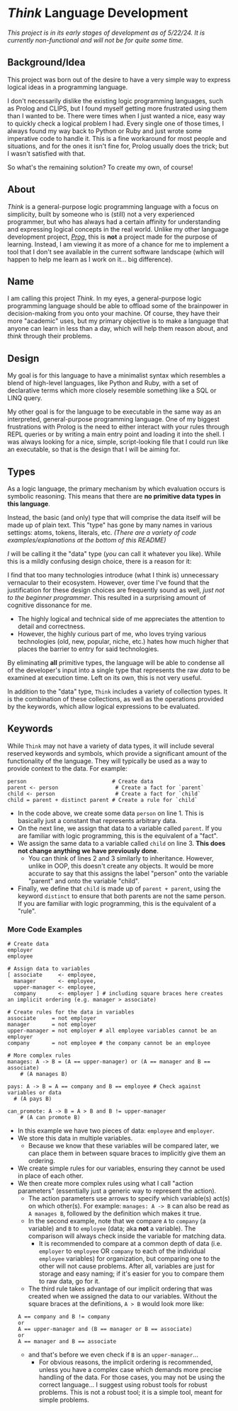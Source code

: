 # *Think* Language Development

*This project is in its early stages of development as of 5/22/24. It is currently non-functional and will not be for quite some time.*

## Background/Idea

This project was born out of the desire to have a very simple way to express logical ideas in a programming language.

I don't necessarily dislike the existing logic programming languages, such as Prolog and CLIPS, but I found myself getting more frustrated using them than I wanted to be. There were times when I just wanted a nice, easy way to quickly check a logical problem I had. Every single one of those times, I always found my way back to Python or Ruby and just wrote some imperative code to handle it. This is a fine workaround for most people and situations, and for the ones it isn't fine for, Prolog usually does the trick; but I wasn't satisfied with that.

So what's the remaining solution? To create my own, of course!

## About

*Think* is a general-purpose logic programming language with a focus on simplicity, built by someone who is (still) not a very experienced programmer, but who has always had a certain affinity for understanding and expressing logical concepts in the real world. Unlike my other language development project, *[Prog](../prog-lang/README.md)*, this is **not** a project made for the purpose of learning. Instead, I am viewing it as more of a chance for me to implement a tool that I don't see available in the current software landscape (which will happen to help me learn as I work on it... big difference).

## Name

I am calling this project *Think*. In my eyes, a general-purpose logic programming language should be able to offload some of the brainpower in decision-making from you onto your machine. Of course, they have their more "academic" uses, but my primary objective is to make a language that anyone can learn in less than a day, which will help them reason about, and *think* through their problems.

## Design

My goal is for this language to have a minimalist syntax which resembles a blend of high-level languages, like Python and Ruby, with a set of declarative terms which more closely resemble something like a SQL or LINQ query.

My other goal is for the language to be executable in the same way as an interpreted, general-purpose programming language. One of my biggest frustrations with Prolog is the need to either interact with your rules through REPL queries or by writing a main entry point and loading it into the shell. I was always looking for a nice, simple, script-looking file that I could run like an executable, so that is the design that I will be aiming for.

<!-- TODO: Add examples here to illustrate points."Providing a small code snippet or a before/after comparison with existing languages might help illustrate your points better." - Prof. GPT -->

## Types

As a logic language, the primary mechanism by which evaluation occurs is symbolic reasoning. This means that there are **no primitive data types in this language**.

Instead, the basic (and only) type that will comprise the data itself will be made up of plain text. This "type" has gone by many names in various settings: atoms, tokens, literals, etc. 
*(There are a variety of code examples/explanations at the bottom of this README)*

*I* will be calling it the "data" type (*you* can call it whatever you like). While this is a mildly confusing design choice, there is a reason for it:

I find that too many technologies introduce (what I think is) unnecessary vernacular to their ecosystem. However, over time I've found that the justification for these design choices are frequently sound as well, *just not to the beginner programmer*. This resulted in a surprising amount of cognitive dissonance for me.
- The highly logical and technical side of me appreciates the attention to detail and correctness.
- However, the highly curious part of me, who loves trying various technologies (old, new, popular, niche, etc.) hates how much higher that places the barrier to entry for said technologies.

By eliminating **all** primitive types, the language will be able to condense all of the developer's input into a single type that represents the raw *data* to be examined at execution time. Left on its own, this is not very useful.

In addition to the "data" type, `Think` includes a variety of collection types. It is the combination of these collections, as well as the operations provided by the keywords, which allow logical expressions to be evaluated.

<!-- TODO: "Consider providing more examples of how this single "data" type would be used in practice. This will help readers visualize its application better." - Prof. GPT -->

<!-- TODO 2: "Consider including a simple example to demonstrate how a piece of logical reasoning would be expressed in Think using the "data" type." - Prof. GPT -->

## Keywords

While `Think` may not have a variety of data types, it will include several reserved keywords and symbols, which provide a significant amount of the functionality of the language. They will typically be used as a way to provide context to the data. For example:
```
person                           # Create data
parent <- person                  # Create a fact for `parent`
child <- person                   # Create a fact for `child`
child = parent + distinct parent # Create a rule for `child`
```
 - In the code above, we create some data `person` on line 1. This is basically just a constant that represents arbitrary data.
 - On the next line, we assign that data to a variable called `parent`. If you are familiar with logic programming, this is the equivalent of a "fact".
 - We assign the same data to a variable called `child` on line 3. **This does not change anything we have previously done**.
     - You can think of lines 2 and 3 similarly to inheritance. However, unlike in OOP, this doesn't create any objects. It would be more accurate to say that this assigns the label "person" onto the variable "parent" and onto the variable "child".
 - Finally, we define that `child` is made up of `parent + parent`, using the keyword `distinct` to ensure that both parents are not the same person. If you are familiar with logic programming, this is the equivalent of a "rule".

### More Code Examples

```
# Create data
employer
employee

# Assign data to variables
[ associate     <- employee,
  manager       <- employee,
  upper-manager <- employee,  
  company       <- employer ] # including square braces here creates an implicit ordering (e.g. manager > associate)

# Create rules for the data in variables
associate     = not employer 
manager       = not employer 
upper-manager = not employer # all employee variables cannot be an employer
company       = not employee # the company cannot be an employee

# More complex rules
manages: A -> B = (A == upper-manager) or (A == manager and B == associate)
    # (A manages B)  

pays: A -> B = A == company and B == employee # Check against variables or data
  # (A pays B)

can_promote: A -> B = A > B and B != upper-manager
    # (A can promote B)
```
 - In this example we have two pieces of data: `employee` and `employer`. 
 - We store this data in multiple variables.
    - Because we know that these variables will be compared later, we can place them in between square braces to implicitly give them an ordering.
 - We create simple rules for our variables, ensuring they cannot be used in place of each other. 
 - We then create more complex rules using what I call "action parameters" (essentially just a generic way to represent the action).
    - The action parameters use arrows to specify which variable(s) act(s) on which other(s). For example: `manages: A -> B` can also be read as `A manages B`, followed by the definition which makes it true.
    - In the second example, note that we compare `A` to `company` (a variable) and `B` to `employee` (data; aka **not** a variable). The comparison will always check inside the variable for matching data. 
        - It is recommended to compare at a common depth of data (i.e. `employer` to `employee` OR `company` to each of the individual `employee` variables) for organization, but comparing one to the other will not cause problems. After all, variables are just for storage and easy naming; if it's easier for you to compare them to raw data, go for it. 
    - The third rule takes advantage of our implicit ordering that was created when we assigned the data to our variables. Without the square braces at the definitions, `A > B` would look more like:
    ```
    A == company and B != company
    or
    A == upper-manager and (B == manager or B == associate)
    or
    A == manager and B == associate
    ```
    - and that's before we even check if `B` is an `upper-manager`... 
        - For obvious reasons, the implicit ordering is recommended, unless you have a complex case which demands more precise handling of the data. For those cases, you may not be using the correct language... I suggest using robust tools for robust problems. This is not a robust tool; it is a simple tool, meant for simple problems.






